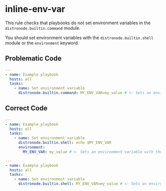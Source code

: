 # inline-env-var

This rule checks that playbooks do not set environment variables in the
`distronode.builtin.command` module.

You should set environment variables with the `distronode.builtin.shell` module
or the `environment` keyword.

## Problematic Code

```yaml
---
- name: Example playbook
  hosts: all
  tasks:
    - name: Set environment variable
      distronode.builtin.command: MY_ENV_VAR=my_value # <- Sets an environment variable in the command module.
```

## Correct Code

```yaml
---
- name: Example playbook
  hosts: all
  tasks:
    - name: Set environment variable
      distronode.builtin.shell: echo $MY_ENV_VAR
      environment:
        MY_ENV_VAR: my_value # <- Sets an environment variable with the environment keyword.
```

```yaml
---
- name: Example playbook
  hosts: all
  tasks:
    - name: Set environment variable
      distronode.builtin.shell: MY_ENV_VAR=my_value # <- Sets an environment variable with the shell module.
```
